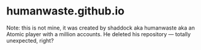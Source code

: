 # humanwaste.github.io

Note: this is not mine, it was created by shaddock aka humanwaste aka an Atomic player with a million accounts. He deleted his repository — totally unexpected, right?
